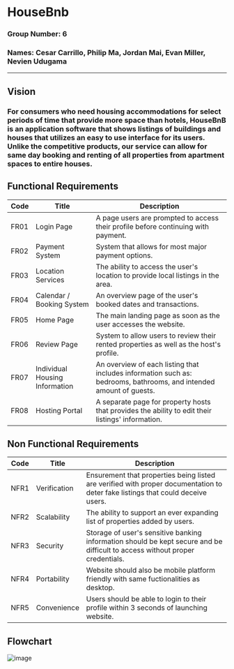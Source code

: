 # **HouseBnb**

### **Group Number: 6**
### **Names: Cesar Carrillo, Philip Ma, Jordan Mai, Evan Miller, Nevien Udugama**


--- 

## **Vision**
### For consumers who need housing accommodations for select periods of time that provide more space than hotels, HouseBnB is an application software that shows listings of buildings and houses that utilizes an easy to use interface for its users. Unlike the competitive products, our service can allow for same day booking and renting of all properties from apartment spaces to entire houses.

## **Functional Requirements**
| Code | Title | Description |
| ---- | ----- | ----------- |
| FR01 | Login Page | A page users are prompted to access their profile before continuing with payment. |
| FR02 | Payment System | System that allows for most major payment options. |
| FR03 | Location Services | The ability to access the user's location to provide local listings in the area. |
| FR04 | Calendar / Booking System | An overview page of the user's booked dates and transactions. |
| FR05 | Home Page | The main landing page as soon as the user accesses the website. |
| FR06 | Review Page | System to allow users to review their rented properties as well as the host's profile. |
| FR07 | Individual Housing Information | An overview of each listing that includes information such as: bedrooms, bathrooms, and intended amount of guests. |
| FR08 | Hosting Portal | A separate page for property hosts that provides the ability to edit their listings' information. |

## **Non Functional Requirements**
| Code | Title | Description |
| ---- | ----- | ----------- |
| NFR1 | Verification | Ensurement that properties being listed are verified with proper documentation to deter fake listings that could deceive users. |
| NFR2 | Scalability | The ability to support an ever expanding list of properties added by users. |
| NFR3 | Security | Storage of user's sensitive banking information should be kept secure and be difficult to access without proper credentials. |
| NFR4 | Portability | Website should also be mobile platform friendly with same fuctionalities as desktop. |
| NFR5 | Convenience | Users should be able to login to their profile within 3 seconds of launching website. |

## **Flowchart**
![image](https://i.imgur.com/C7XiFTP.jpeg)
